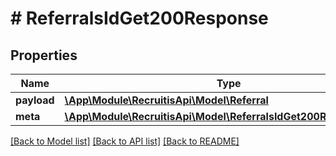 # # ReferralsIdGet200Response

## Properties

Name | Type | Description | Notes
------------ | ------------- | ------------- | -------------
**payload** | [**\App\Module\RecruitisApi\Model\Referral**](Referral.md) |  | [optional]
**meta** | [**\App\Module\RecruitisApi\Model\ReferralsIdGet200ResponseMeta**](ReferralsIdGet200ResponseMeta.md) |  | [optional]

[[Back to Model list]](../../README.md#models) [[Back to API list]](../../README.md#endpoints) [[Back to README]](../../README.md)
